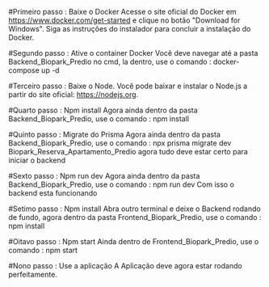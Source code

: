 #Primeiro passo : Baixe o Docker
Acesse o site oficial do Docker em https://www.docker.com/get-started e clique no botão "Download for Windows". Siga as instruções do instalador para concluir a instalação do Docker.

#Segundo passo : Ative o container Docker
Você deve navegar até a pasta Backend_Biopark_Predio no cmd, la dentro, use o comando : docker-compose up -d

#Terceiro passo : Baixe o Node.
Você pode baixar e instalar o Node.js a partir do site oficial: https://nodejs.org.

#Quarto passo : Npm install
Agora ainda dentro da pasta Backend_Biopark_Predio, use o comando : npm install

#Quinto passo : Migrate do Prisma
Agora ainda dentro da pasta Backend_Biopark_Predio, use o comando : npx prisma migrate dev Biopark_Reserva_Apartamento_Predio agora tudo deve estar certo para iniciar o backend

#Sexto passo : Npm run dev
Agora ainda dentro da pasta Backend_Biopark_Predio, use o comando : npm run dev Com isso o backend esta funcionando

#Setimo passo : Npm install
Abra outro terminal e deixe o Backend rodando de fundo, agora dentro da pasta Frontend_Biopark_Predio, use o comando : npm install

#Oitavo passo : Npm start
Ainda dentro de Frontend_Biopark_Predio, use o comando : npm start

#Nono passo : Use a aplicação
A Aplicação deve agora estar rodando perfeitamente.
